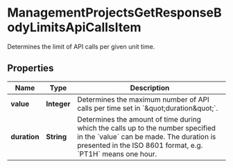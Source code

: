 

# ManagementProjectsGetResponseBodyLimitsApiCallsItem

Determines the limit of API calls per given unit time.

## Properties

| Name | Type | Description |
|------------ | ------------- | ------------- |
|**value** | **Integer** | Determines the maximum number of API calls per time set in &#x60;\&quot;duration\&quot;&#x60;. |
|**duration** | **String** | Determines the amount of time during which the calls up to the number specified in the &#x60;value&#x60; can be made. The duration is presented in the ISO 8601 format, e.g. &#x60;PT1H&#x60; means one hour. |



